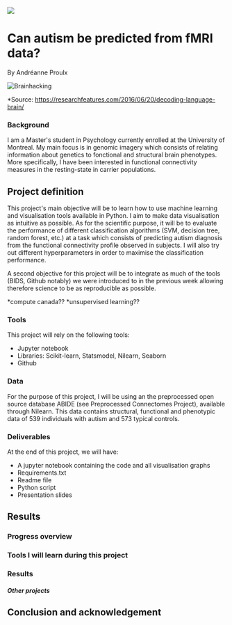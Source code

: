 [![](https://img.shields.io/badge/Visit-our%20project%20page-ff69b4)](https://school.brainhackmtl.org/project/template)

# Can autism be predicted from fMRI data?

By Andréanne Proulx

![Brainhacking](https://cdn2.researchfeatures.com/wp-content/uploads/2016/06/Decoding_language_brain.jpg)

*Source: https://researchfeatures.com/2016/06/20/decoding-language-brain/

### Background

I am a Master's student in Psychology currently enrolled at the University of Montreal. My main focus is in genomic imagery which consists of relating information about genetics to fonctional and structural brain phenotypes. More specifically, I have been interested in functional connectivity measures in the resting-state in carrier populations. 

## Project definition 

This project's main objective will be to learn how to use machine learning and visualisation tools available in Python. I aim to make data visualisation as intuitive as possible. As for the scientific purpose, it will be to evaluate the performance of different classification algorithms (SVM, decision tree, random forest, etc.) at a task which consists of predicting autism diagnosis from the functional connectivity profile observed in subjects. I will also try out different hyperparameters in order to maximise the classification performance.    

A second objective for this project will be to integrate as much of the tools (BIDS, Github notably) we were introduced to in the previous week allowing therefore science to be as reproducible as possible. 
 
*compute canada??
*unsupervised learning??

### Tools 

This project will rely on the following tools: 
 * Jupyter notebook 
 * Libraries: Scikit-learn, Statsmodel, Nilearn, Seaborn
 * Github

### Data 
For the purpose of this project, I will be using an the preprocessed open source database ABIDE (see Preprocessed Connectomes Project), available through Nilearn. This data contains structural, functional and phenotypic data of 539 individuals with autism and 573 typical controls.  

### Deliverables

At the end of this project, we will have:
 
 - A jupyter notebook containing the code and all visualisation graphs
 - Requirements.txt
 - Readme file 
 - Python script
 - Presentation slides
 

## Results 

### Progress overview

### Tools I will learn during this project

### Results 

##### Other projects

## Conclusion and acknowledgement
